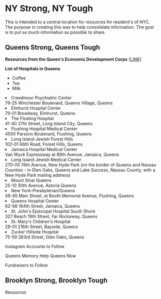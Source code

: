<h1>NY Strong, NY Tough</h1>

This is intended to a central location for resources for resident's of NYC.
The purpose in creating this was to help consolidate information. The goal is to put as much information as possible to share.

<h2>Queens Strong, Queens Tough</h2>

<b>Resources from the Queen's Economic Development Corps</b>
[<a href="https://docs.google.com/spreadsheets/d/1IWJgkPggjWJHG7Q6ATqsz3eF3YE-cUM3owJUYEMTwbU/edit#gid=0">LINK</a>]

<b>List of Hospitals in Queens</b>
<ul>
  <li>Coffee</li>
  <li>Tea</li>
  <li>Milk</li>
</ul>  

<li>Creedmoor Psychiatric Center	<br> 79-25 Winchester Boulevard, Queens Village, Queens</br></li>
<li>Elmhurst Hospital Center	 <br> 79-01 Broadway, Elmhurst, Queens</br></li>
<li>The Floating Hospital	 <br> 41-40 27th Street, Long Island City, Queens</br></li>
<li>Flushing Hospital Medical Center	 <br> 4500 Parsons Boulevard, Flushing, Queens</br></li>
<li>Long Island Jewish Forest Hills	<br>  102-01 66th Road, Forest Hills, Queens</br></li>
<li>Jamaica Hospital Medical Center	<br>  Van Wyck Expressway at 89th Avenue, Jamaica, Queens</br></li>
<li>Long Island Jewish Medical Center	<br>  270-05 76th Avenue, New Hyde Park (on the border of Queens and Nassau Counties - in Glen Oaks, Queens and Lake Success, Nassau County, with a New Hyde Park mailing address)</br></li>
<li>Mount Sinai Queens	<br>  25-10 30th Avenue, Astoria Queens</br></li>
<li>New York–Presbyterian/Queens	<br>  56-45 Main Street, at Booth Memorial Avenue, Flushing, Queens</br></li>
<li>Queens Hospital Center	<br>  82-68 164th Street, Jamaica, Queens</br></li>
<li>St. John's Episcopal Hospital South Shore	<br>  327 Beach 19th Street, Far Rockaway, Queens</br></li>
<li>St. Mary's Children's Hospital	<br>  29-01 216th Street, Bayside, Queens</br></li>
<li>Zucker Hillside Hospital	<br>  75-59 263rd Street, Glen Oaks, Queens</br></li>

Instagram Accounts to Follow

Queens Memory
Help Queens Now

Fundraisers to Follow


<h2>Brooklyn Strong, Brooklyn Tough</h2>

Resources

